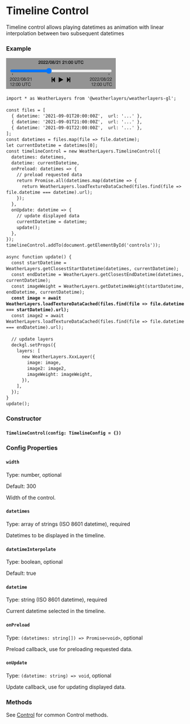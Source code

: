 # Timeline Control

Timeline control allows playing datetimes as animation with linear interpolation between two subsequent datetimes

### Example

![Timeline Control](../../.gitbook/assets/timeline-control.png)

<pre class="language-javascript"><code class="lang-javascript">import * as WeatherLayers from '@weatherlayers/weatherlayers-gl';

const files = [
  { datetime: '2021-09-01T20:00:00Z',  url: '...' },
  { datetime: '2021-09-01T21:00:00Z',  url: '...' },
  { datetime: '2021-09-01T22:00:00Z',  url: '...' },
];
const datetimes = files.map(file => file.datetime);
let currentDatetime = datetimes[0];
const timelineControl = new WeatherLayers.TimelineControl({
  datetimes: datetimes,
  datetime: currentDatetime,
  onPreload: datetimes => {
    // preload requested data
    return Promise.all(datetimes.map(datetime => {
      return WeatherLayers.loadTextureDataCached(files.find(file => file.datetime === datetime).url);
    });
  },
  onUpdate: datetime => {
    // update displayed data
    currentDatetime = datetime;
    update();
  },
});
timelineControl.addTo(document.getElementById('controls'));

async function update() {
  const startDatetime = WeatherLayers.getClosestStartDatetime(datetimes, currentDatetime);
  const endDatetime = WeatherLayers.getClosestEndDatetime(datetimes, currentDatetime);
  const imageWeight = WeatherLayers.getDatetimeWeight(startDatetime, endDatetime, currentDatetime);
<strong>  const image = await WeatherLayers.loadTextureDataCached(files.find(file => file.datetime === startDatetime).url);
</strong>  const image2 = await WeatherLayers.loadTextureDataCached(files.find(file => file.datetime === endDatetime).url);
  
  // update layers
  deckgl.setProps({
    layers: [
      new WeatherLayers.XxxLayer({
        image: image,
        image2: image2,
        imageWeight: imageWeight,
      }),
    ],
  });
}
update();</code></pre>

### Constructor

#### `TimelineControl(config: TimelineConfig = {})`

### Config Properties

#### `width`

Type: number, optional

Default: 300

Width of the control.

#### `datetimes`

Type: array of strings (ISO 8601 datetime), required

Datetimes to be displayed in the timeline.

#### `datetimeInterpolate`

Type: boolean, optional

Default: true

#### `datetime`

Type: string (ISO 8601 datetime), required

Current datetime selected in the timeline.

#### `onPreload`

Type: `(datetimes: string[]) => Promise<void>`, optional

Preload callback, use for preloading requested data.

#### `onUpdate`

Type: `(datetime: string) => void`, optional

Update callback, use for updating displayed data.

### Methods

See [Control](control.md) for common Control methods.
